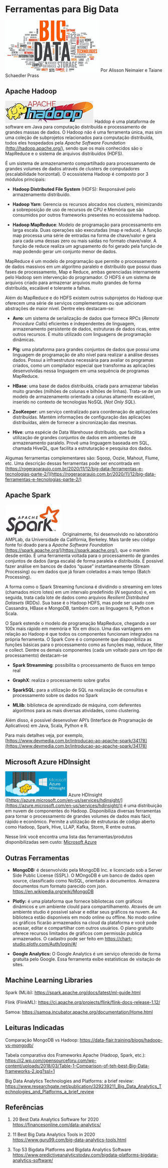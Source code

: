Ferramentas para Big Data
================

<div style="text-align: left">
<img src="Ferramentas_files/ferramentas-01.jpg" width="300"/> Por Alisson Neimaier e Taiane Schaedler Prass
</div>

## Apache Hadoop

![Hadoop Logo](Ferramentas_files/hadoop-logo.jpg) Haddop é uma plataforma de software em Java para computação distribuída e processamento de grandes massas de dados. O Hadoop não é uma ferramenta única, mas sim uma coleção de subprojetos relacionados para computação distribuída, todos eles hospedados pela *Apache Software Foundation*
[(http://hadoop.apache.org/)](http://hadoop.apache.org/), sendo que os mais conhecidos são o MapReduce e o sistema de arquivos distribuídos (HDFS).

É um sistema de armazenamento compartilhado para processamento de grandes volumes de dados através de clusters de computadores (escalabilidade horizontal). O ecossistema Hadoop é composto por 3 módulos principais:

  - **Hadoop Distributed File System** (HDFS):  Responsável pelo armazenamento distribuído.

  - **Hadoop Yarn**: Gerencia os recursos alocados nos clusters, minimizando a sobreposição de uso de recursos de CPU e Memória que são consumidos por outros frameworks presentes no ecossistema hadoop.
  
  - **Hadoop MapReduce**: Modelo de programação para processamento em larga escala. Duas operações são executadas (map e reduce). A função map processa uma série de entradas na forma de chave/valor e gera para cada uma dessas zero ou mais saídas no formato chave/valor. A função de reduce realiza um agrupamento do foi gerado pela função de map podendo gerar um conjunto menor de dados.

MapReduce é um modelo de programação que permite o processamento de dados massivos em um algoritmo paralelo e distribuído que possui duas fases de processamento, Map e Reduce, ambas gerenciadas internamente pelo Hadoop sem intervenção do programador. O HDFS é um sistema de arquivos criado para armazenar arquivos muito grandes de forma
distribuída, escalável e tolerante a falhas. 

Além do MapReduce e do HDFS existem outros subprojetos do Hadoop que oferecem uma série de serviços complementares ou que adicionam abstrações de maior nível. Dentre eles destacam-se:

  - **Avro**: um sistema de serialização de dados que fornece RPCs (*Remote Procedure Calls*) eficientes e independentes de linguagem,     armazenamento persistente de dados, estruturas de dados ricas, entre outros recursos. É muito utilizado com linguagens de programação dinâmicas.

  - **Pig**: uma plataforma para grandes conjuntos de dados que possui uma linguagem de programação de alto nível para realizar a análise desses dados. Possui a infraestrutura necessária para avaliar os programas criados, como um compilador especial que transforma as aplicações desenvolvidas nessa linguagem em uma sequência de programas MapReduce.

  - **HBase**: uma base de dados distribuída, criada para armazenar tabelas muito grandes (milhões de colunas e bilhões de linhas). Trata-se de um modelo de armazenamento orientado a colunas altamente escalável, inserido no contexto de tecnologias NoSQL (*Not Only SQL*).

  - **ZooKeeper**: um serviço centralizado para coordenação de aplicações distribuídas. Mantém informações de configuração das aplicações distribuídas, além de fornecer a sincronização das mesmas.

  - **Hive**: uma espécie de Data Warehouse distribuído, que facilita a utilização de grandes conjuntos de dados em ambientes de armazenamento paralelo. Provê uma linguagem baseada em SQL, chamada HiveQL, que facilita a estruturação e pesquisa dos dados.
    
Algumas ferramentas complementares são: Sqoop, Oozie, Mahout, Flume, etc. Uma descrição dessas ferramentas pode ser encontrada em [https://rogeraoaraujo.com.br/2020/11/12/big-data-ferramentas-e-tecnologias-parte-2/](https://rogeraoaraujo.com.br/2020/11/12/big-data-ferramentas-e-tecnologias-parte-2/)    


## Apache Spark

<img src="Ferramentas_files/apachesparklogo.png" height="100"> Originalmente, foi desenvolvido no laboratório AMPLab, da Universidade da Califórnia, Berkeley. Mais tarde seu código fonte foi doado para a *Apache Software Foundation* [https://spark.apache.org/](https://spark.apache.org/), que o mantém desde então. É uma ferramenta voltada para o processamento de  grandes conjuntos de dados (larga escala) de forma paralela e distribuída. É possível fazer análise em bancos de dados “quase” instantaneamente (Stream Processing) ou em dados que já foram coletados a mais tempo (Batch Processing).

A forma como o Spark Streaming funciona é dividindo o streaming em lotes (chamados micro lotes) em um intervalo predefinido ($N$ segundos) e, em seguida, trata cada lote de dados como arquivos *Resilient Distributed Datasets* (RDDs). Sua base é o Hadoop HDFS, mas pode ser usado com Cassandra, HBase e MongoDB, também com as linguagens R, Python e Scala. 

O Spark estende o modelo de programação MapReduce, chegando a ser 100x mais rápido em memória e 10x em disco. Uma das vantagens em relação ao Hadoop é que todos os componentes funcionam integrados na própria ferramenta. O Spark Core é o componente que disponibiliza as funções básicas para o processamento como as funções map, reduce, filter e collect. Dentre os demais componentes (cada um voltado para um tipo de processamento) destacam-se

  - **Spark Streamming**: possibilita o processamento de fluxos em tempo real

  - **GraphX**: realiza o processamento sobre grafos
  
  - **SparkSQL**: para a utilização de SQL na realização de consultas e processamento sobre os dados no Spark
  
   - **MLlib**: biblioteca de aprendizado de máquina, com deferentes algoritmos para as mais diversas atividades, como clustering.

Além disso, é possível desenvolver API’s (Interface de Programação de Aplicativos) em Java, Scala, Python e R. 

Para mais detalhes veja, por exemplo, [https://www.devmedia.com.br/introducao-ao-apache-spark/34178](https://www.devmedia.com.br/introducao-ao-apache-spark/34178)


## Microsoft Azure HDInsight

<img src="Ferramentas_files/Azure_HDInsight.jpg" height="80"> Azure HDInsight ([https://azure.microsoft.com/en-us/services/hdinsight/](https://azure.microsoft.com/en-us/services/hdinsight/)) é uma distribuição em nuvem de componentes do Hadoop. Disponibiliza diversas ferramentas para tornar o processamento de grandes volumes de dados mais fácil, rápido e econômico. Permite a utilização de estruturas de código aberto como Hadoop, Spark, Hive, LLAP, Kafka, Storm, R entre outras. 

Nesse link você encontra uma lista das ferramentas/produtos disponibilizadas sem custo: [Microsoft Azure](https://tinyurl.com/y62wufmd) 


## Outras Ferramentas

  -  **MongoDB:**  é desenvolvido pela MongoDB Inc. e licenciado sob a Server Side Public License (SSPL). O MOngoDB é um banco de dados open source, classificado como NoSQL, orientado a documentos. Armazena documentos num formato parecido com json.  <https://en.wikipedia.org/wiki/MongoDB>
  
  - **Plotly:** é uma plataforma que fornece bibliotecas com gráficos dinâmicos e um ambiente clould para compartilhamento. Através de um ambiente studio é possível salvar e editar seus gráficos na nuvem. As biblioteca estão disponíveis em  modo online ou offline. No modo online os gráficos ficarão armazenados na cloud da plataforma e você pode acessar, editar e compartilhar com outros usuários. O plano gratuito oferece recursos limitados de gráficos com permissão publica armazenados. O cadastro pode ser feito em <https://chart-studio.plotly.com/Auth/login/#/>
  
  - **Google Analytics:** O Google Analytics é um serviço oferecido de forma gratuita pelo Google. Essa ferramenta exibe estatísticas de visitação de sites.
  

## Machine Learning Libraries

Spark (MLib): <https://spark.apache.org/docs/latest/ml-guide.html>

Flink (FlinkML): <https://ci.apache.org/projects/flink/flink-docs-release-1.12/>

Samoa: <https://samoa.incubator.apache.org/documentation/Home.html>


## Leituras Indicadas

Comparação MongoDB vs Hadoop: <https://data-flair.training/blogs/hadoop-vs-mongodb/> 

Tabela comparativa dos Frameworks Apache (Hadoop, Spark, etc.): <https://i2.wp.com/opensourceforu.com/wp-content/uploads/2018/03/Table-1-Comparison-of-teh-best-Big-Data-frameworks-2.jpg?ssl=1>

Big Data Analytics Technologies and Platforms: a brief review: <https://www.researchgate.net/publication/329239211_Big_Data_Analytics_Technologies_and_Platforms_a_brief_review> 

  


## **Referências**

1.  20 Best Data Analytics Software for 2020  
    <https://financesonline.com/data-analytics/>

2.  11 Best Big Data Analytics Tools in 2020  
    <https://www.guru99.com/big-data-analytics-tools.html>

3.  Top 53 Bigdata Platforms and Bigdata Analytics Software  
    <https://www.predictiveanalyticstoday.com/bigdata-platforms-bigdata-analytics-software/>
